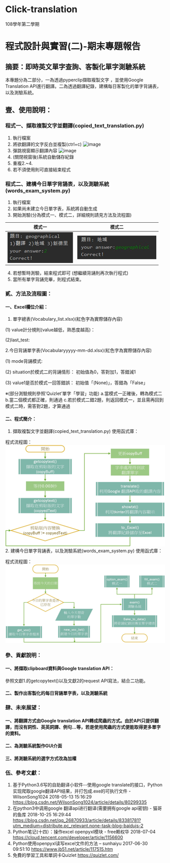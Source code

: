 # Click-translation
108學年第二學期
# 程式設計與實習(二)-期末專題報告
## 摘要：即時英文單字查詢、客製化單字測驗系統
本專題分為二部分，一為透過pyperclip擷取複製文字 ，並使用Google Translation API進行翻譯。二為透過翻譯紀錄，建構每日客製化的單字背誦表，以及測驗系統。
## 壹、使用說明：
### 程式一、擷取複製文字並翻譯(copied_text_translation.py)
1. 執行檔案
2. 將欲翻譯的文字反白並複製(ctrl+c)
![image](https://user-images.githubusercontent.com/60318542/116182068-42817480-a74e-11eb-824c-4105586384e3.png)
3. 彈跳視窗顯示翻譯內容
![image](https://user-images.githubusercontent.com/60318542/116182231-79f02100-a74e-11eb-96cc-2b679182873f.png)
4. (關閉視窗後)系統自動儲存紀錄
5. 重複2.~4.
6. 若不須使用則可直接結束程式

### 程式二、建構今日單字背誦表，以及測驗系統(words_exam_system.py)
1. 執行檔案
2. 如果尚未建立今日單字表，系統將自動生成
3. 開始測驗(分為模式一、模式二，詳細規則請見方法及流程圖)

|模式一|模式二|
|-----|------|
|![image](https://github.com/Sunnie0101/Click-translation/blob/main/img/words_exam_system_mode1.jpg)|![image](https://github.com/Sunnie0101/Click-translation/blob/main/img/words_exam_system_mode2.jpg)|

4. 若想暫時測驗，結束程式即可 (想繼續背誦則再次執行程式)
5. 當所有單字背誦完畢，則程式結束。

### 貳、方法及流程圖：
#### 一、Excel欄位介紹：
1. 單字總表(Vocabulary_list.xlsx)(紅色字為實際儲存內容)

(1) value計分規則(value越低，熟悉度越高)：

(2)last_test:


2.今日背誦單字表(Vocabularyyyyy-mm-dd.xlsx)(紅色字為實際儲存內容)

(1) mode背誦模式:

(2) situation於模式二的背誦情形：
初始值為0，答對加1，答錯減1

(3) value1是否於模式一回答錯誤：
初始值「(None)」，答錯為「False」

※(部分測驗規則參照’Quizlet’單字「學習」功能)
a.當模式一正確後，轉為模式二
    b.當二個模式都正確，則通過
c.若於模式二錯2題，則返回模式一，並且需再回到模式二時，需答對2題，才算通過

#### 二、程式簡介：
1. 擷取複製文字並翻譯(copied_text_translation.py)
使用函式庫：

程式流程圖：
![image](https://github.com/Sunnie0101/Click-translation/blob/main/img/copied_text_translation_flowchart.jpg)
2. 建構今日單字背誦表，以及測驗系統(words_exam_system.py)
使用函式庫：

程式流程圖：
![image](https://github.com/Sunnie0101/Click-translation/blob/main/img/words_exam_system_flowchart.jpg)
### 參、貢獻說明：
#### 一、將擷取clipboard資料與Google translation API：
參照文獻1.的getcopytext()以及文獻2的request API寫法，結合二功能。
#### 二、製作出客製化的每日背誦單字表，以及測驗系統

### 肆、未來展望：
#### 一、將翻譯方式由Google translation API轉成爬蟲的方式。由於API只提供翻譯，而沒有詞性、英英詞譯、例句…等，若是使用爬蟲的方式便能取得更多單字的資料。
#### 二、為測驗系統製作GUI介面
#### 三、將測驗系統的選字方式改為加權

### 伍、參考文獻：
1. 基于Python3.6写的自助翻译小软件--使用google translate的接口，Python实现爬取google翻译API结果，并打包成.exe的可执行文件 - WilsonSong1024 2018-05-13 15:16:29
https://blog.csdn.net/WilsonSong1024/article/details/80299335
2. 在python3中调用google 翻译api进行翻译(需要拥有google api密钥) - 猫哥的鱼库 2018-10-25 16:29:44
https://blog.csdn.net/qq_26870933/article/details/83381781?utm_medium=distribute.pc_relevant.none-task-blog-baidujs-2
3. Python笔记(十四）：操作excel openpyxl模块 - free赖权华 2018-07-04
https://cloud.tencent.com/developer/article/1156600
4. Python使用openpyxl读写excel文件的方法 – sunhaiyu 2017-06-30 09:51:10
https://www.jb51.net/article/117515.htm
5. 免費的學習工具和單詞卡Quizlet
https://quizlet.com/

